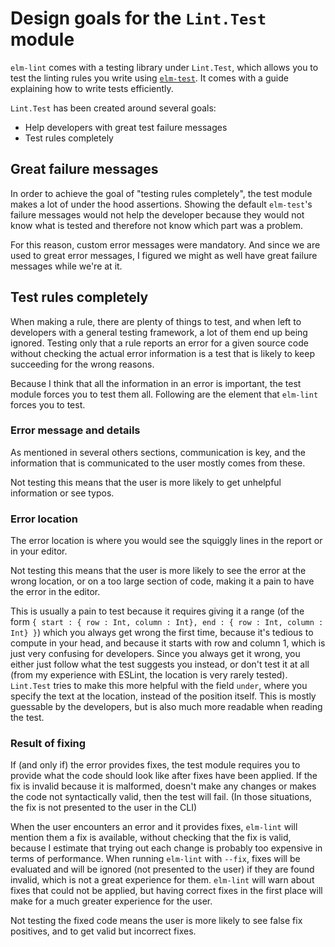 # Design goals for the `Lint.Test` module

`elm-lint` comes with a testing library under `Lint.Test`, which allows you to test the linting rules you write using [`elm-test`](https://github.com/elm-community/elm-test). It comes with a guide explaining how to write tests efficiently.

`Lint.Test` has been created around several goals:
  - Help developers with great test failure messages
  - Test rules completely

## Great failure messages

In order to achieve the goal of "testing rules completely", the test module makes a lot of under the hood assertions. Showing the default `elm-test`'s failure messages would not help the developer because they would not know what is tested and therefore not know which part was a problem.

For this reason, custom error messages were mandatory. And since we are used to great error messages, I figured we might as well have great failure messages while we're at it.


## Test rules completely

When making a rule, there are plenty of things to test, and when left to developers with a general testing framework, a lot of them end up being ignored. Testing only that a rule reports an error for a given source code without checking the actual error information is a test that is likely to keep succeeding for the wrong reasons.

Because I think that all the information in an error is important, the test module forces you to test them all. Following are the element that `elm-lint` forces you to test.

### Error message and details

As mentioned in several others sections, communication is key, and the information that is communicated to the user mostly comes from these.

Not testing this means that the user is more likely to get unhelpful information or see typos.

### Error location

The error location is where you would see the squiggly lines in the report or in your editor.

Not testing this means that the user is more likely to see the error at the wrong location, or on a too large section of code, making it a pain to have the error in the editor.

This is usually a pain to test because it requires giving it a range (of the form `{ start : { row : Int, column : Int}, end : { row : Int, column : Int} }`) which you always get wrong the first time, because it's tedious to compute in your head, and because it starts with row and column 1, which is just very confusing for developers. Since you always get it wrong, you either just follow what the test suggests you instead, or don't test it at all (from my experience with ESLint, the location is very rarely tested).
`Lint.Test` tries to make this more helpful with the field `under`, where you specify the text at the location, instead of the position itself. This is mostly guessable by the developers, but is also much more readable when reading the test.

### Result of fixing

If (and only if) the error provides fixes, the test module requires you to provide what the code should look like after fixes have been applied. If the fix is invalid because it is malformed, doesn't make any changes or makes the code not syntactically valid, then the test will fail.
 (In those situations, the fix is not presented to the user in the CLI)

When the user encounters an error and it provides fixes, `elm-lint` will mention them a fix is available, without checking that the fix is valid, because I estimate that trying out each change is probably too expensive in terms of performance. When running `elm-lint` with `--fix`, fixes will be evaluated and will be ignored (not presented to the user) if they are found invalid, which is not a great experience for them. `elm-lint` will warn about fixes that could not be applied, but having correct fixes in the first place will make for a much greater experience for the user.

Not testing the fixed code means the user is more likely to see false fix positives, and to get valid but incorrect fixes.
